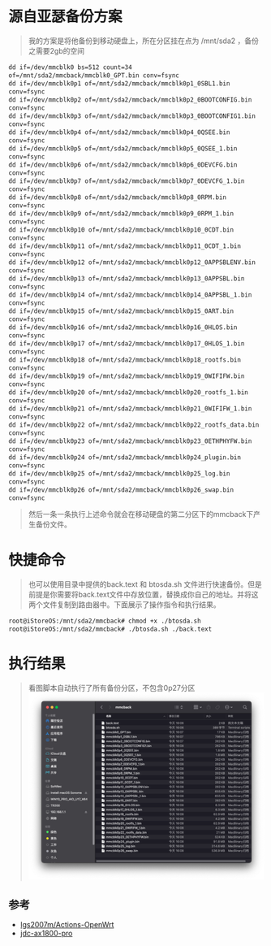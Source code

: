 # 源自亚瑟备份方案
> 我的方案是将他备份到移动硬盘上，所在分区挂在点为 /mnt/sda2 ，备份之需要2gb的空间

```shell
dd if=/dev/mmcblk0 bs=512 count=34 of=/mnt/sda2/mmcback/mmcblk0_GPT.bin conv=fsync
dd if=/dev/mmcblk0p1 of=/mnt/sda2/mmcback/mmcblk0p1_0SBL1.bin conv=fsync
dd if=/dev/mmcblk0p2 of=/mnt/sda2/mmcback/mmcblk0p2_0BOOTCONFIG.bin conv=fsync
dd if=/dev/mmcblk0p3 of=/mnt/sda2/mmcback/mmcblk0p3_0BOOTCONFIG1.bin conv=fsync
dd if=/dev/mmcblk0p4 of=/mnt/sda2/mmcback/mmcblk0p4_0QSEE.bin conv=fsync
dd if=/dev/mmcblk0p5 of=/mnt/sda2/mmcback/mmcblk0p5_0QSEE_1.bin conv=fsync
dd if=/dev/mmcblk0p6 of=/mnt/sda2/mmcback/mmcblk0p6_0DEVCFG.bin conv=fsync
dd if=/dev/mmcblk0p7 of=/mnt/sda2/mmcback/mmcblk0p7_0DEVCFG_1.bin conv=fsync
dd if=/dev/mmcblk0p8 of=/mnt/sda2/mmcback/mmcblk0p8_0RPM.bin conv=fsync
dd if=/dev/mmcblk0p9 of=/mnt/sda2/mmcback/mmcblk0p9_0RPM_1.bin conv=fsync
dd if=/dev/mmcblk0p10 of=/mnt/sda2/mmcback/mmcblk0p10_0CDT.bin conv=fsync
dd if=/dev/mmcblk0p11 of=/mnt/sda2/mmcback/mmcblk0p11_0CDT_1.bin conv=fsync
dd if=/dev/mmcblk0p12 of=/mnt/sda2/mmcback/mmcblk0p12_0APPSBLENV.bin conv=fsync
dd if=/dev/mmcblk0p13 of=/mnt/sda2/mmcback/mmcblk0p13_0APPSBL.bin conv=fsync
dd if=/dev/mmcblk0p14 of=/mnt/sda2/mmcback/mmcblk0p14_0APPSBL_1.bin conv=fsync
dd if=/dev/mmcblk0p15 of=/mnt/sda2/mmcback/mmcblk0p15_0ART.bin conv=fsync
dd if=/dev/mmcblk0p16 of=/mnt/sda2/mmcback/mmcblk0p16_0HLOS.bin conv=fsync
dd if=/dev/mmcblk0p17 of=/mnt/sda2/mmcback/mmcblk0p17_0HLOS_1.bin conv=fsync
dd if=/dev/mmcblk0p18 of=/mnt/sda2/mmcback/mmcblk0p18_rootfs.bin conv=fsync
dd if=/dev/mmcblk0p19 of=/mnt/sda2/mmcback/mmcblk0p19_0WIFIFW.bin conv=fsync
dd if=/dev/mmcblk0p20 of=/mnt/sda2/mmcback/mmcblk0p20_rootfs_1.bin conv=fsync
dd if=/dev/mmcblk0p21 of=/mnt/sda2/mmcback/mmcblk0p21_0WIFIFW_1.bin conv=fsync
dd if=/dev/mmcblk0p22 of=/mnt/sda2/mmcback/mmcblk0p22_rootfs_data.bin conv=fsync
dd if=/dev/mmcblk0p23 of=/mnt/sda2/mmcback/mmcblk0p23_0ETHPHYFW.bin conv=fsync
dd if=/dev/mmcblk0p24 of=/mnt/sda2/mmcback/mmcblk0p24_plugin.bin conv=fsync
dd if=/dev/mmcblk0p25 of=/mnt/sda2/mmcback/mmcblk0p25_log.bin conv=fsync
dd if=/dev/mmcblk0p26 of=/mnt/sda2/mmcback/mmcblk0p26_swap.bin conv=fsync
```
> 然后一条一条执行上述命令就会在移动硬盘的第二分区下的mmcback下产生备份文件。

# 快捷命令
> 也可以使用目录中提供的back.text 和 btosda.sh 文件进行快速备份。但是前提是你需要将back.text文件中存放位置，替换成你自己的地址。并将这两个文件复制到路由器中。下面展示了操作指令和执行结果。

```shell
root@iStoreOS:/mnt/sda2/mmcback# chmod +x ./btosda.sh
root@iStoreOS:/mnt/sda2/mmcback# ./btosda.sh ./back.text
```

# 执行结果
> 看图脚本自动执行了所有备份分区，不包含0p27分区
> ![alt text](../resx/backmmc.png)

## 参考
- [lgs2007m/Actions-OpenWrt](https://github.com/lgs2007m/Actions-OpenWrt/blob/main/%E5%88%B7%E6%9C%BA%E6%95%99%E7%A8%8B/%E4%BA%AC%E4%B8%9C%E4%BA%91AX1800-Pro%E4%BA%9A%E7%91%9F_AX6600%E9%9B%85%E5%85%B8%E5%A8%9C%E5%88%86%E5%8C%BA%E5%A4%87%E4%BB%BD+TTL%E5%8F%8C%E5%88%86%E5%8C%BA%E5%88%B7%E6%9C%BA+%E5%9B%9E%E5%8E%9F%E5%8E%82+USB%E6%95%91%E7%A0%96%E6%95%99%E7%A8%8B20240510.md)
- [jdc-ax1800-pro](https://www.yindan.me/tutorial/jdc-ax1800-pro.html)